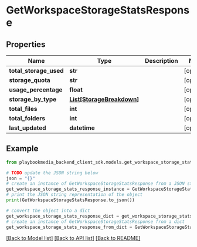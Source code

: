 # GetWorkspaceStorageStatsResponse


## Properties

Name | Type | Description | Notes
------------ | ------------- | ------------- | -------------
**total_storage_used** | **str** |  | [optional] 
**storage_quota** | **str** |  | [optional] 
**usage_percentage** | **float** |  | [optional] 
**storage_by_type** | [**List[StorageBreakdown]**](StorageBreakdown.md) |  | [optional] 
**total_files** | **int** |  | [optional] 
**total_folders** | **int** |  | [optional] 
**last_updated** | **datetime** |  | [optional] 

## Example

```python
from playbookmedia_backend_client_sdk.models.get_workspace_storage_stats_response import GetWorkspaceStorageStatsResponse

# TODO update the JSON string below
json = "{}"
# create an instance of GetWorkspaceStorageStatsResponse from a JSON string
get_workspace_storage_stats_response_instance = GetWorkspaceStorageStatsResponse.from_json(json)
# print the JSON string representation of the object
print(GetWorkspaceStorageStatsResponse.to_json())

# convert the object into a dict
get_workspace_storage_stats_response_dict = get_workspace_storage_stats_response_instance.to_dict()
# create an instance of GetWorkspaceStorageStatsResponse from a dict
get_workspace_storage_stats_response_from_dict = GetWorkspaceStorageStatsResponse.from_dict(get_workspace_storage_stats_response_dict)
```
[[Back to Model list]](../README.md#documentation-for-models) [[Back to API list]](../README.md#documentation-for-api-endpoints) [[Back to README]](../README.md)


